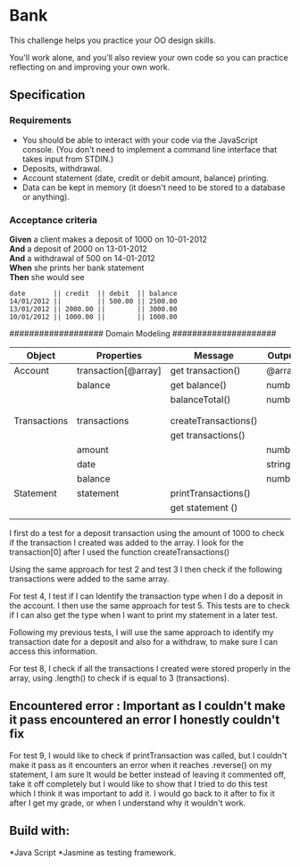 # Bank

This challenge helps you practice your OO design skills.

You'll work alone, and you'll also review your own code so you can practice reflecting on and improving your own work.

## Specification

### Requirements

- You should be able to interact with your code via the JavaScript console. (You don't need to implement a command line interface that takes input from STDIN.)
- Deposits, withdrawal.
- Account statement (date, credit or debit amount, balance) printing.
- Data can be kept in memory (it doesn't need to be stored to a database or anything).

### Acceptance criteria

**Given** a client makes a deposit of 1000 on 10-01-2012  
**And** a deposit of 2000 on 13-01-2012  
**And** a withdrawal of 500 on 14-01-2012  
**When** she prints her bank statement  
**Then** she would see

```
date       || credit  || debit  || balance
14/01/2012 ||         || 500.00 || 2500.00
13/01/2012 || 2000.00 ||        || 3000.00
10/01/2012 || 1000.00 ||        || 1000.00
```



################### Domain Modeling #####################

| Object       | Properties          | Message              | Output |
| ------------ | ------------------- | -------------------- | ------ |
| Account      | transaction[@array] | get transaction()    | @array |
|              | balance             | get balance()        | number |
|              |                     | balanceTotal()       | number |
|              |                     |                      |        |
|              |                     |                      |        |
| Transactions | transactions        | createTransactions() |        |
|              |                     | get transactions()   |        |
|              | amount              |                      | number |
|              | date                |                      | string |
|              | balance             |                      | number |
| Statement    | statement           | printTransactions()  |        |
|              |                     | get statement ()     |        |
|              |                     |                      |        |

I first do a test for a deposit transaction using the amount of 1000 to check if the transaction I created was added to the array. I look for the transaction[0] after I used the function createTransactions()


Using the same approach for test 2 and test 3 I then check if the following transactions were added to the same array.  

For test 4, I test if I can Identify the transaction type when I do a deposit in the account. 
I then use the same approach for test 5. This tests are to check if I can also get the type when I want to print my statement in a later test.

Following my previous tests, I will use the same approach to identify my transaction date for a deposit and also for a withdraw, to make sure I can access this information.

For test 8, I check if all the transactions I created were stored properly in the array, using .length() to check if is equal to 3 (transactions).

## Encountered error : Important as I couldn't make it pass encountered an error I honestly couldn't fix
For test 9, I would like to check if printTransaction was called, but I couldn't make it pass as it encounters an error when it reaches .reverse() on my statement, I am sure It would be better instead of leaving it commented off, take it off completely but I would like to show that I tried to do this test which I think it was important to add it.
I would go back to it after to fix it after I get my grade, or when I understand why it wouldn't work.


Build with:
---
*Java Script
*Jasmine as testing framework. 



